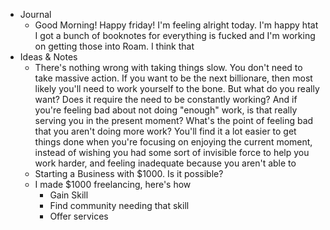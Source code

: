 - Journal
    - Good Morning! Happy friday! I'm feeling alright today. I'm happy htat I got a bunch of booknotes for everything is fucked and I'm working on getting those into Roam. I think that 
- Ideas & Notes
    - There's nothing wrong with taking things slow. You don't need to take massive action. If you want to be the next billionare, then most likely you'll need to work yourself to the bone. But what do you really want? Does it require the need to be constantly working? And if you're feeling bad about not doing "enough" work, is that really serving you in the present moment? What's the point of feeling bad that you aren't doing more work? You'll find it a lot easier to get things done when you're focusing on enjoying the current moment, instead of wishing you had some sort of invisible force to help you work harder, and feeling inadequate because you aren't able to
    - Starting a Business with $1000. Is it possible?
    - I made $1000 freelancing, here's how
        - Gain Skill
        - Find community needing that skill
        - Offer services
